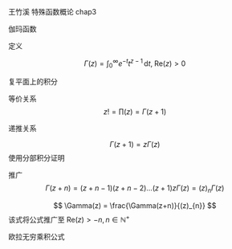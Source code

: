 
王竹溪 特殊函数概论 chap3

伽玛函数

定义

$$
\Gamma(z) = \int_{0}^{\infty} e^{ -t }t^{ z-1 } \, \mathrm{d}t, \; \mathrm{Re}(z) > 0 
$$

复平面上的积分

等价关系
$$
z! = \prod (z) = \Gamma(z+1)
$$


递推关系

$$
\Gamma(z+1) = z\Gamma(z)
$$
使用分部积分证明

推广
$$
\Gamma(z+n) = (z+n-1)(z+n-2)\dots (z+1)z\Gamma(z) = (z)_{n} \Gamma(z)
$$

$$
\Gamma(z) = \frac{\Gamma(z+n)}{(z)_{n}}
$$
该式将公式推广至 ${ \mathrm{Re}(z) > -n, n\in \mathbb{N}^{ + } }$ 


欧拉无穷乘积公式

